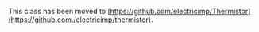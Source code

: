 This class has been moved to [https://github.com/electricimp/Thermistor](https://github.com./electricimp/thermistor).
